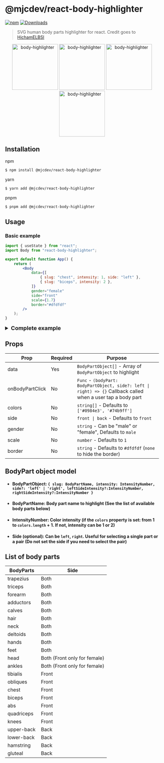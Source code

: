 # @mjcdev/react-body-highlighter

[![npm](https://img.shields.io/npm/v/react-native-body-highlighter.svg)](https://www.npmjs.com/package/react-native-body-highlighter) [![Downloads](https://img.shields.io/npm/dt/react-native-body-highlighter.svg)](https://www.npmjs.com/package/react-native-body-highlighter)

> SVG human body parts highlighter for react. Credit goes to [HichamELBSI](https://github.com/HichamELBSI)

<div style="text-align:center;width:100%;">
  <img src="./docs/screenshots/example-female-front.PNG" width="150" alt="body-highlighter" />
  <img src="./docs/screenshots/example-female-back.PNG" width="150" alt="body-highlighter" />
  <img src="./docs/screenshots/example-male-front.PNG" width="150" alt="body-highlighter" />
  <img src="./docs/screenshots/example-male-back.PNG" width="150" alt="body-highlighter" />
</div>

## Installation

npm

```bash
$ npm install @mjcdev/react-body-highlighter
```

yarn

```bash
$ yarn add @mjcdev/react-body-highlighter
```

pnpm

```bash
$ pnpm add @mjcdev/react-body-highlighter
```

## Usage

### Basic example

```jsx
import { useState } from "react";
import Body from "react-body-highlighter";

export default function App() {
	return (
		<Body
			data={[
				{ slug: "chest", intensity: 1, side: "left" },
				{ slug: "biceps", intensity: 2 },
			]}
			gender="female"
			side="front"
			scale={1.7}
			border="#dfdfdf"
		/>
	);
}
```

<details>
<summary style="font-size:18px; font-weight: bold;">Complete example</summary>
<p>

```jsx
import React, { useState } from "react";
import Body, { ExtendedBodyPart } from "react-body-highlighter";

const Switch = (props: React.InputHTMLAttributes<HTMLInputElement>) => {
	return (
		<label className="switch">
			<input type="checkbox" {...props} />
			<span className="slider round"></span>
		</label>
	);
};

export default function App() {
	const [selectedBodyPart, setSelectedBodyPart] =
		useState <
		ExtendedBodyPart >
		{
			slug: "biceps",
			intensity: 2,
			side: "right",
		};
	const [side, setSide] = (useState < "back") | ("front" > "front");
	const [gender, setGender] = (useState < "male") | ("female" > "male");

	const sideSwitch = () =>
		setSide((previousState) => (previousState === "front" ? "back" : "front"));

	const toggleGenderSwitch = () => {
		setGender((previousState) =>
			previousState === "male" ? "female" : "male"
		);
	};

	return (
			<Body
				data={[
					{ slug: "chest", intensity: 1, side: "left" },
					{ slug: "biceps", intensity: 1 },
					selectedBodyPart,
				]}
				onBodyPartClick={(e, side) =>
					setSelectedBodyPart({ slug: e.slug, intensity: 2, side })
				}
				gender={gender}
				side={side}
				scale={1.7}
				border="#dfdfdf"
			/>
			<div>
				<div>
					<p>Side ({side})</p>
					<Switch onChange={(e) => {
							if (e.target.checked) {
								setSide("back");
							} else {
								setSide("front");
							}
						}}  />
				</div>
				<div>
					<p>Gender ({gender})</p>
					<Switch
						onChange={(e) => {
							if (e.target.checked) {
								setGender("female");
							} else {
								setGender("male");
							}
						}}
					/>
				</div>
			</div>
	);
}
```

</p>
</details>

## Props

| Prop            | Required | Purpose                                                                                                       |
| --------------- | -------- | ------------------------------------------------------------------------------------------------------------- |
| data            | Yes      | `BodyPartObject[]` - Array of `BodyPartObject` to highlight                                                   |
| onBodyPartClick | No       | `Func` - `(bodyPart: BodyPartObject, side?: left \| right) => {}` Callback called when a user tap a body part |
| colors          | No       | `string[]` - Defaults to `['#0984e3', '#74b9ff']`                                                             |
| side            | No       | `front \| back` - Defaults to `front`                                                                         |
| gender          | No       | `string` - Can be "male" or "female", Defaults to `male`                                                      |
| scale           | No       | `number` - Defaults to `1`                                                                                    |
| border          | No       | `string` - Defaults to `#dfdfdf` (`none` to hide the border)                                                  |

## BodyPart object model

- #### BodyPartObject: `{ slug: BodyPartName, intensity: IntensityNumber, side?: 'left' | 'right', leftSideIntensity?:IntensityNumber, rightSideIntensity?:IntensityNumber }`

- #### BodyPartName: Body part name to highlight (See the list of available body parts below)

- #### IntensityNumber: Color intensity (if the `colors` property is set: from 1 to `colors.length` + 1. If not, intensity can be 1 or 2)

- #### Side (optional): Can be `left`, `right`. Useful for selecting a single part or a pair (Do not set the side if you need to select the pair)

## List of body parts

| BodyParts    | Side                         |
| ------------ | ---------------------------- |
| trapezius    | Both                         |
| triceps      | Both                         |
| forearm      | Both                         |
| adductors    | Both                         |
| calves       | Both                         |
| hair         | Both                         |
| neck         | Both                         |
| deltoids     | Both                         |
| hands        | Both                         |
| feet         | Both                         |
| head         | Both (Front only for female) |
| ankles       | Both (Front only for female) |
| tibialis     | Front                        |
| obliques     | Front                        |
| chest        | Front                        |
| biceps       | Front                        |
| abs          | Front                        |
| quadriceps   | Front                        |
| knees        | Front                        |
| upper-back   | Back                         |
| lower-back   | Back                         |
| hamstring    | Back                         |
| gluteal      | Back                         |
